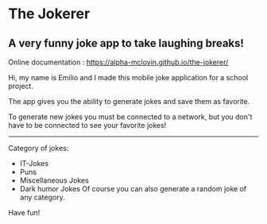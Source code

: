# The Jokerer
## A very funny joke app to take laughing breaks!

Online documentation : https://alpha-mclovin.github.io/the-jokerer/

Hi, my name is Emilio and I made this mobile joke application for a school project.

The app gives you the ability to generate jokes and save them as favorite.

To generate new jokes you must be connected to a network, but you don't have to be connected to see your favorite jokes!

-------------

Category of jokes:
* IT-Jokes
* Puns
* Miscellaneous Jokes
* Dark humor Jokes
Of course you can also generate a random joke of any category.

Have fun!

